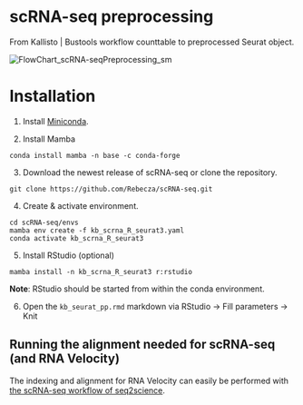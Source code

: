 # scRNA-seq preprocessing

From Kallisto | Bustools workflow counttable to preprocessed Seurat object.

![FlowChart_scRNA-seqPreprocessing_sm](https://user-images.githubusercontent.com/56538023/114436621-d804fc00-9bc5-11eb-8dcf-45433f548aa5.png)

# Installation

1. Install [Miniconda](https://docs.conda.io/en/latest/miniconda.html).

2. Install Mamba 
```
conda install mamba -n base -c conda-forge
```

3. Download the newest release of scRNA-seq or clone the repository.
```
git clone https://github.com/Rebecza/scRNA-seq.git
```

4. Create & activate environment. 
```
cd scRNA-seq/envs
mamba env create -f kb_scrna_R_seurat3.yaml
conda activate kb_scrna_R_seurat3
```

5. Install RStudio (optional)
```
mamba install -n kb_scrna_R_seurat3 r:rstudio
```
**Note**: RStudio should be started from within the conda environment. 

6. Open the `kb_seurat_pp.rmd` markdown via RStudio -> Fill parameters -> Knit<br/>

 







## Running the alignment needed for scRNA-seq (and RNA Velocity)

The indexing and alignment for RNA Velocity can easily be performed with [the scRNA-seq workflow of seq2science](https://vanheeringen-lab.github.io/seq2science/content/workflows/scrna_seq.html).
